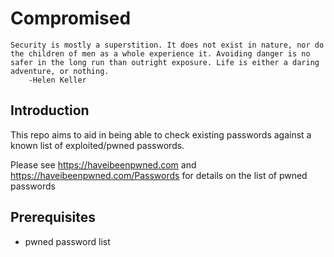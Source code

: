 # Compromised

```
Security is mostly a superstition. It does not exist in nature, nor do the children of men as a whole experience it. Avoiding danger is no safer in the long run than outright exposure. Life is either a daring adventure, or nothing.
    -Helen Keller
```


## Introduction
This repo aims to aid in being able to check existing passwords against a known list of exploited/pwned passwords. 

Please see https://haveibeenpwned.com and 
https://haveibeenpwned.com/Passwords for details on the list of pwned passwords

## Prerequisites 

* pwned password list




